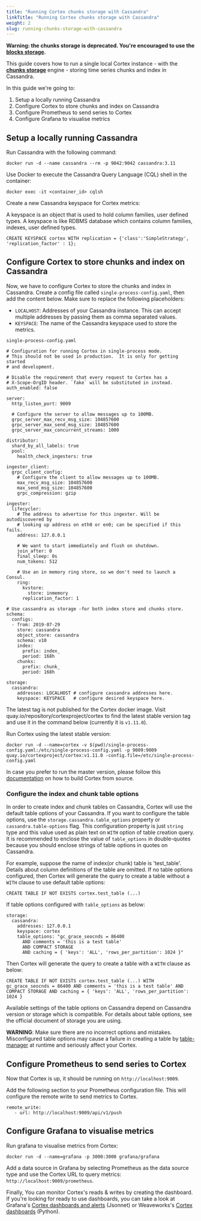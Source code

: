 ```yaml
---
title: "Running Cortex chunks storage with Cassandra"
linkTitle: "Running Cortex chunks storage with Cassandra"
weight: 2
slug: running-chunks-storage-with-cassandra
---
```


**Warning: the chunks storage is deprecated. You're encouraged to use the [blocks storage](../blocks-storage/_index.md).**

This guide covers how to run a single local Cortex instance - with the [**chunks storage**](../chunks-storage/_index.md) engine - storing time series chunks and index in Cassandra.

In this guide we're going to:

1. Setup a locally running Cassandra
2. Configure Cortex to store chunks and index on Cassandra
3. Configure Prometheus to send series to Cortex
4. Configure Grafana to visualise metrics

## Setup a locally running Cassandra

Run Cassandra with the following command:

```
docker run -d --name cassandra --rm -p 9042:9042 cassandra:3.11
```

Use Docker to execute the Cassandra Query Language (CQL) shell in the container:

```
docker exec -it <container_id> cqlsh
```

Create a new Cassandra keyspace for Cortex metrics:

A keyspace is an object that is used to hold column families, user defined types. A keyspace is like RDBMS database which contains column families, indexes, user defined types.

```
CREATE KEYSPACE cortex WITH replication = {'class':'SimpleStrategy', 'replication_factor' : 1};
```
## Configure Cortex to store chunks and index on Cassandra

Now, we have to configure Cortex to store the chunks and index in Cassandra. Create a config file called `single-process-config.yaml`, then add the content below. Make sure to replace the following placeholders:
- `LOCALHOST`: Addresses of your Cassandra instance. This can accept multiple addresses by passing them as comma separated values.
- `KEYSPACE`: The name of the Cassandra keyspace used to store the metrics.

`single-process-config.yaml`
```
# Configuration for running Cortex in single-process mode.
# This should not be used in production.  It is only for getting started
# and development.

# Disable the requirement that every request to Cortex has a
# X-Scope-OrgID header. `fake` will be substituted in instead.
auth_enabled: false

server:
  http_listen_port: 9009

  # Configure the server to allow messages up to 100MB.
  grpc_server_max_recv_msg_size: 104857600
  grpc_server_max_send_msg_size: 104857600
  grpc_server_max_concurrent_streams: 1000

distributor:
  shard_by_all_labels: true
  pool:
    health_check_ingesters: true

ingester_client:
  grpc_client_config:
    # Configure the client to allow messages up to 100MB.
    max_recv_msg_size: 104857600
    max_send_msg_size: 104857600
    grpc_compression: gzip

ingester:
  lifecycler:
    # The address to advertise for this ingester. Will be autodiscovered by
    # looking up address on eth0 or en0; can be specified if this fails.
    address: 127.0.0.1

    # We want to start immediately and flush on shutdown.
    join_after: 0
    final_sleep: 0s
    num_tokens: 512

    # Use an in memory ring store, so we don't need to launch a Consul.
    ring:
      kvstore:
        store: inmemory
      replication_factor: 1

# Use cassandra as storage -for both index store and chunks store.
schema:
  configs:
  - from: 2019-07-29
    store: cassandra
    object_store: cassandra
    schema: v10
    index:
      prefix: index_
      period: 168h
    chunks:
      prefix: chunk_
      period: 168h

storage:
  cassandra:
    addresses: LOCALHOST # configure cassandra addresses here.
    keyspace: KEYSPACE   # configure desired keyspace here.
```

The latest tag is not published for the Cortex docker image. Visit quay.io/repository/cortexproject/cortex
to find the latest stable version tag and use it in the command below (currently it is `v1.11.0`).

Run Cortex using the latest stable version:

```
docker run -d --name=cortex -v $(pwd)/single-process-config.yaml:/etc/single-process-config.yaml -p 9009:9009  quay.io/cortexproject/cortex:v1.11.0 -config.file=/etc/single-process-config.yaml
```
In case you prefer to run the master version, please follow this [documentation](./chunks-storage-getting-started.md) on how to build Cortex from source.

### Configure the index and chunk table options

In order to create index and chunk tables on Cassandra, Cortex will use the default table options of your Cassandra.
If you want to configure the table options, use the `storage.cassandra.table_options` property or `cassandra.table-options` flag.
This configuration property is just `string` type and this value used as plain text on `WITH` option of table creation query.
It is recommended to enclose the value of `table_options` in double-quotes because you should enclose strings of table options in quotes on Cassandra.

For example, suppose the name of index(or chunk) table is 'test_table'.
Details about column definitions of the table are omitted.
If no table options configured, then Cortex will generate the query to create a table without a `WITH` clause to use default table options:

```
CREATE TABLE IF NOT EXISTS cortex.test_table (...)
```

If table options configured with `table_options` as below:

```
storage:
  cassandra:
    addresses: 127.0.0.1
    keyspace: cortex
    table_options: "gc_grace_seocnds = 86400
      AND comments = 'this is a test table'
      AND COMPACT STORAGE
      AND caching = { 'keys': 'ALL', 'rows_per_partition': 1024 }"
```

Then Cortex will generate the query to create a table with a `WITH` clause as below:

```
CREATE TABLE IF NOT EXISTS cortex.test_table (...) WITH gc_grace_seocnds = 86400 AND comments = 'this is a test table' AND COMPACT STORAGE AND caching = { 'keys': 'ALL', 'rows_per_partition': 1024 }
```

Available settings of the table options on Cassandra depend on Cassandra version or storage which is compatible.
For details about table options, see the official document of storage you are using.

**WARNING**: Make sure there are no incorrect options and mistakes. Misconfigured table options may cause a failure in creating a table by [table-manager](../chunks-storage/table-manager.md) at runtime and seriously affect your Cortex.

## Configure Prometheus to send series to Cortex

Now that Cortex is up, it should be running on `http://localhost:9009`.

Add the following section to your Prometheus configuration file. This will configure the remote write to send metrics to Cortex.

```
remote_write:
   - url: http://localhost:9009/api/v1/push
```
## Configure Grafana to visualise metrics

Run grafana to visualise metrics from Cortex:

```
docker run -d --name=grafana -p 3000:3000 grafana/grafana
```

Add a data source in Grafana by selecting Prometheus as the data source type and use the Cortex URL to query metrics: `http://localhost:9009/prometheus`.

Finally, You can monitor Cortex's reads & writes by creating the dashboard. If you're looking for ready to use dashboards, you can take a look at Grafana's [Cortex dashboards and alerts](https://github.com/grafana/cortex-jsonnet/) (Jsonnet) or Weaveworks's [Cortex dashboards](https://github.com/weaveworks/cortex-dashboards) (Python).

